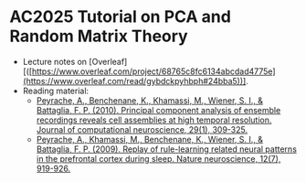 # AC2025 Tutorial on PCA and Random Matrix Theory

- Lecture notes on [Overleaf][([https://www.overleaf.com/project/68765c8fc6134abcdad4775e](https://www.overleaf.com/read/gybdckpyhbph#24bba5))].
- Reading material:
  - [Peyrache, A., Benchenane, K., Khamassi, M., Wiener, S. I., & Battaglia, F. P. (2010). Principal component analysis of ensemble recordings reveals cell assemblies at high temporal resolution. Journal of computational neuroscience, 29(1), 309-325.](https://link.springer.com/article/10.1007/s10827-009-0154-6)
  - [Peyrache, A., Khamassi, M., Benchenane, K., Wiener, S. I., & Battaglia, F. P. (2009). Replay of rule-learning related neural patterns in the prefrontal cortex during sleep. Nature neuroscience, 12(7), 919-926.](https://www.nature.com/articles/nn.2337)
